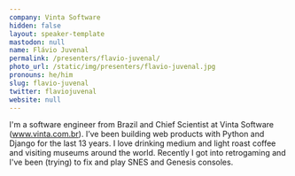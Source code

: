 ```yaml
---
company: Vinta Software
hidden: false
layout: speaker-template
mastodon: null
name: Flávio Juvenal
permalink: /presenters/flavio-juvenal/
photo_url: /static/img/presenters/flavio-juvenal.jpg
pronouns: he/him
slug: flavio-juvenal
twitter: flaviojuvenal
website: null
---
```


I'm a software engineer from Brazil and Chief Scientist at Vinta Software (www.vinta.com.br). I’ve been building web products with Python and Django for the last 13 years. I love drinking medium and light roast coffee and visiting museums around the world. Recently I got into retrogaming and I've been (trying) to fix and play SNES and Genesis consoles.

